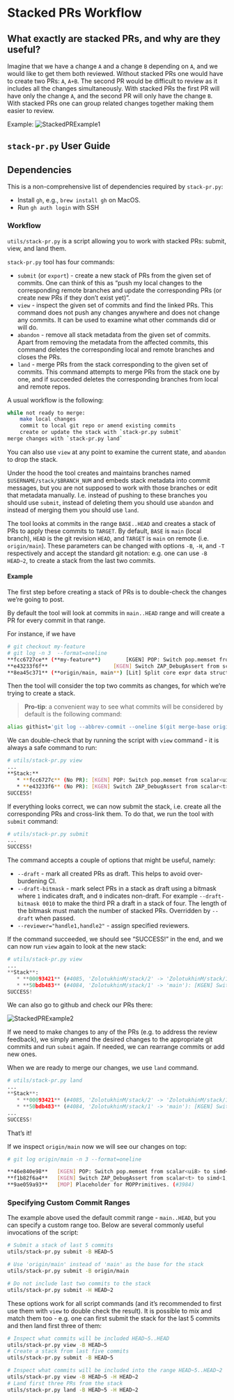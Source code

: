 
# Stacked PRs Workflow

## What exactly are stacked PRs, and why are they useful?

Imagine that we have a change `A` and a change `B` depending on `A`, and we
would like to get them both reviewed. Without stacked PRs one would have to
create two PRs: `A`, `A+B`. The second PR would be difficult to review as it
includes all the changes simultaneously. With stacked PRs the first PR will
have only the change `A`, and the second PR will only have the change `B`. With
stacked PRs one can group related changes together making them easier to
review.

Example:
![StackedPRExample1](img/StackedPRExample1.png)

## `stack-pr.py` User Guide

## Dependencies

This is a non-comprehensive list of dependencies required by `stack-pr.py`:

- Install `gh`, e.g., `brew install gh` on MacOS.
- Run `gh auth login` with SSH

### Workflow

`utils/stack-pr.py` is a script allowing you to work with stacked PRs: submit,
view, and land them.

`stack-pr.py` tool has four commands:

- `submit` (or `export`) - create a new stack of PRs from the given set of
  commits. One can think of this as “push my local changes to the corresponding
  remote branches and update the corresponding PRs (or create new PRs if they
  don’t exist yet)”.
- `view` - inspect the given set of commits and find the linked PRs. This
  command does not push any changes anywhere and does not change any commits.
  It can be used to examine what other commands did or will do.
- `abandon` - remove all stack metadata from the given set of commits. Apart
  from removing the metadata from the affected commits, this command deletes
  the corresponding local and remote branches and closes the PRs.
- `land` - merge PRs from the stack corresponding to the given set of commits.
  This command attempts to merge PRs from the stack one by one, and if
  succeeded deletes the corresponding branches from local and remote repos.

A usual workflow is the following:

```bash
while not ready to merge:
    make local changes
    commit to local git repo or amend existing commits
    create or update the stack with `stack-pr.py submit`
merge changes with `stack-pr.py land`
```

You can also use `view` at any point to examine the current state, and
`abandon` to drop the stack.

Under the hood the tool creates and maintains branches named
`$USERNAME/stack/$BRANCH_NUM` and embeds stack metadata into commit messages,
but you are not supposed to work with those branches or edit that metadata
manually. I.e. instead of pushing to these branches you should use `submit`,
instead of deleting them you should use `abandon` and instead of merging them
you should use `land`.

The tool looks at commits in the range `BASE..HEAD` and creates a stack of PRs
to apply these commits to `TARGET`. By default, `BASE` is `main` (local
branch), `HEAD` is the git revision `HEAD`, and `TARGET` is `main` on remote
(i.e. `origin/main`). These parameters can be changed with options `-B`, `-H`,
and `-T` respectively and accept the standard git notation: e.g. one can use
`-B HEAD~2`, to create a stack from the last two commits.

#### Example

The first step before creating a stack of PRs is to double-check the changes
we’re going to post.

By default the tool will look at commits in `main..HEAD` range and will create
a PR for every commit in that range.

For instance, if we have

```bash
# git checkout my-feature
# git log -n 3  --format=oneline
**fcc6727ce** (**my-feature**)        [KGEN] POP: Switch pop.memset from scalar<ui8> to simd<1,ui8>.
**e43233f6f**                     [KGEN] Switch ZAP_DebugAssert from scalar<t> to simd<1,t>.
**8ea45c371** (**origin/main, main**) [Lit] Split core expr data structures out to LitExprs.h, NFC. (#4083)
```

Then the tool will consider the top two commits as changes, for which we’re
trying to create a stack.

> **Pro-tip**: a convenient way to see what commits will be considered by
> default is the following command:
>

```bash
alias githist='git log --abbrev-commit --oneline $(git merge-base origin/main HEAD)^..HEAD'
```

We can double-check that by running the script with `view` command - it is
always a safe command to run:

```bash
# utils/stack-pr.py view
...
**Stack:**
   * **fcc6727c** (No PR): [KGEN] POP: Switch pop.memset from scalar<ui8> to simd<1,ui8>.
   * **e43233f6** (No PR): [KGEN] Switch ZAP_DebugAssert from scalar<t> to simd<1,t>.
SUCCESS!
```

If everything looks correct, we can now submit the stack, i.e. create all the
corresponding PRs and cross-link them. To do that, we run the tool with
`submit` command:

```bash
# utils/stack-pr.py submit
...
SUCCESS!
```

The command accepts a couple of options that might be useful, namely:

- `--draft` - mark all created PRs as draft. This helps to avoid over-burdening
  CI.
- `--draft-bitmask` - mark select PRs in a stack as draft using a bitmask where
    `1` indicates draft, and `0` indicates non-draft.
    For example `--draft-bitmask 0010` to make the third PR a draft in a stack
    of four.
    The length of the bitmask must match the number of stacked PRs.
    Overridden by `--draft` when passed.
- `--reviewer="handle1,handle2"` - assign specified reviewers.

If the command succeeded, we should see “SUCCESS!” in the end, and we can now
run `view` again to look at the new stack:

```python
# utils/stack-pr.py view
...
**Stack**:
   * **00093421** (#4085, 'ZolotukhinM/stack/2' -> 'ZolotukhinM/stack/1'): [KGEN] POP: Switch pop.memset from scalar<ui8> to simd<1,ui8>.
   * **50bdb483** (#4084, 'ZolotukhinM/stack/1' -> 'main'): [KGEN] Switch ZAP_DebugAssert from scalar<t> to simd<1,t>.
SUCCESS!
```

We can also go to github and check our PRs there:

![StackedPRExample2](img/StackedPRExample2.png)

If we need to make changes to any of the PRs (e.g. to address the review
feedback), we simply amend the desired changes to the appropriate git commits
and run `submit` again. If needed, we can rearrange commits or add new ones.

When we are ready to merge our changes, we use `land` command.

```python
# utils/stack-pr.py land
...
**Stack**:
   * **00093421** (#4085, 'ZolotukhinM/stack/2' -> 'ZolotukhinM/stack/1'): [KGEN] POP: Switch pop.memset from scalar<ui8> to simd<1,ui8>.
   * **50bdb483** (#4084, 'ZolotukhinM/stack/1' -> 'main'): [KGEN] Switch ZAP_DebugAssert from scalar<t> to simd<1,t>.
...
SUCCESS!
```

That’s it!

If we inspect `origin/main` now we will see our changes on top:

```bash
# git log origin/main -n 3 --format=oneline

**46e840e98**   [KGEN] POP: Switch pop.memset from scalar<ui8> to simd<1,ui8>. (#4085)
**f1b82f6a4**   [KGEN] Switch ZAP_DebugAssert from scalar<t> to simd<1,t>. (#4084)
**9ae059a93**   [MOP] Placeholder for MOPPrimitives. (#3984)
```

### Specifying Custom Commit Ranges

The example above used the default commit range - `main..HEAD`, but you can
specify a custom range too. Below are several commonly useful invocations of
the script:

```bash
# Submit a stack of last 5 commits
utils/stack-pr.py submit -B HEAD~5

# Use 'origin/main' instead of 'main' as the base for the stack
utils/stack-pr.py submit -B origin/main

# Do not include last two commits to the stack
utils/stack-pr.py submit -H HEAD~2
```

These options work for all script commands (and it’s recommended to first use
them with `view` to double check the result). It is possible to mix and match
them too - e.g. one can first submit the stack for the last 5 commits and then
land first three of them:

```bash
# Inspect what commits will be included HEAD~5..HEAD
utils/stack-pr.py view -B HEAD~5
# Create a stack from last five commits
utils/stack-pr.py submit -B HEAD~5

# Inspect what commits will be included into the range HEAD~5..HEAD~2
utils/stack-pr.py view -B HEAD~5 -H HEAD~2
# Land first three PRs from the stack
utils/stack-pr.py land -B HEAD~5 -H HEAD~2
```
